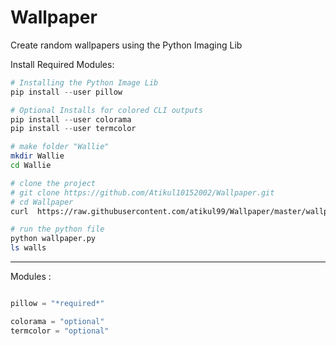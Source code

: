 # Wallpaper
Create random wallpapers using the Python Imaging Lib

Install Required Modules:
```python
# Installing the Python Image Lib
pip install --user pillow

# Optional Installs for colored CLI outputs
pip install --user colorama
pip install --user termcolor
```

```bash
# make folder "Wallie"
mkdir Wallie
cd Wallie

# clone the project
# git clone https://github.com/Atikul10152002/Wallpaper.git
# cd Wallpaper
curl  https://raw.githubusercontent.com/atikul99/Wallpaper/master/wallpaper.py >> wallpaper.py

# run the python file
python wallpaper.py
ls walls
```

<hr></hr>
Modules :

```python

pillow = "*required*"

colorama = "optional"
termcolor = "optional"
```
